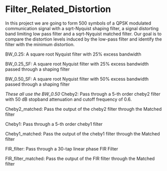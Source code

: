 # Filter_Related_Distortion
In this project we are going to form 500 symbols of a QPSK modulated communication signal with a sqrt-Nyquist shaping filter, a signal distorting band limiting low pass filter and a sqrt-Nyquist matched filter. Our goal is to compare the distortion levels induced by the low-pass filter and identify the filter with the minimum distortion.  

BW_0.25: A square root Nyquist filter with 25% excess bandwidth 

BW_0.25_SF: A square root Nyquist filter with 25% excess bandwidth passed through a shaping filter

BW_0.50_SF: A square root Nyquist filter with 50% excess bandwidth passed through a shaping filter

*These all use the BW_0.50*
Cheby2: Pass through a 5-th order cheby2 filter with 50 dB stopband attenuation and cutoff frequency of 0.6. 

Cheby2_matched: Pass the output of the cheby2 filter through the Matched filter

Cheby1: Pass through a 5-th order cheby1 filter

Cheby1_matched: Pass the output of the cheby1 filter through the Matched filter 

FIR_filter: Pass through a 30-tap linear phase FIR Filter 

FIR_filter_matched: Pass the output of the FIR filter through the Matched filter
